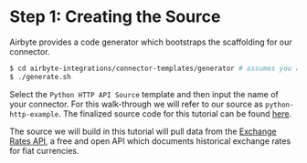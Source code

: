 # Step 1: Creating the Source

Airbyte provides a code generator which bootstraps the scaffolding for our connector.

```bash
$ cd airbyte-integrations/connector-templates/generator # assumes you are starting from the root of the Airbyte project.
$ ./generate.sh 
```

Select the `Python HTTP API Source` template and then input the name of your connector. For this walk-through we will refer to our source as `python-http-example`. The finalized source code for this tutorial can be found [here](https://github.com/airbytehq/airbyte/tree/master/airbyte-integrations/connectors/source-python-http-tutorial).

The source we will build in this tutorial will pull data from the [Exchange Rates API](https://exchangeratesapi.io/), a free and open API which documents historical exchange rates for fiat currencies.


